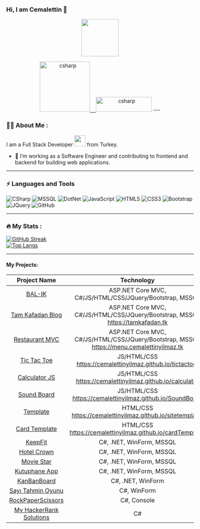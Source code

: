### Hi, I am Cemalettin 👋
<div id="header" align="center">
  <img src="https://media.giphy.com/media/M9gbBd9nbDrOTu1Mqx/giphy.gif" width="100"/>
</div>
<p align="center"> <a href="https://www.linkedin.com/in/cemalettin-ylmaz/" target="_blank" rel="noreferrer"> <img src="https://upload.wikimedia.org/wikipedia/commons/thumb/8/80/LinkedIn_Logo_2013.svg/2560px-LinkedIn_Logo_2013.svg.png" alt="csharp" width="135" height=auto"/>&nbsp;&nbsp;&nbsp; <a href="https://www.hackerrank.com/cemalettinyilmaz" target="_blank" rel="noreferrer"><img src="https://camo.githubusercontent.com/49e713e1463692beaff7b552eb60511454485659f6131286eeab9db84e91840a/68747470733a2f2f69302e77702e636f6d2f6772616473696e67616d65732e636f6d2f77702d636f6e74656e742f75706c6f6164732f323031362f30352f3835363737315f3636383232343035333139373834315f313934333639393030395f6f2e706e67" alt="csharp" width="150" height="40"/></a>
---

### :woman_technologist: About Me :
I am a Full Stack Developer <img src="https://media.giphy.com/media/WUlplcMpOCEmTGBtBW/giphy.gif" width="30"> from Turkey.
- :telescope: I’m working as a Software Engineer and contributing to frontend and backend for building web applications.
---
### ⚡ Languages and Tools

![CSharp](https://img.shields.io/badge/-CSharp-6b1678?style=flat-square&logo=csharp)
![MSSQL](https://img.shields.io/badge/-MSSQL-black?style=flat-square&logo=microsoft-sql-server)
![DotNet](https://img.shields.io/badge/-.Net-6b1678?style=flat-square&logo=dotnet)
![JavaScript](https://img.shields.io/badge/-JavaScript-black?style=flat-square&logo=javascript)
![HTML5](https://img.shields.io/badge/-HTML5-E34F26?style=flat-square&logo=html5&logoColor=white)
![CSS3](https://img.shields.io/badge/-CSS3-1572B6?style=flat-square&logo=css3)
![Bootstrap](https://img.shields.io/badge/-Bootstrap-563D7C?style=flat-square&logo=bootstrap)
![JQuery](https://img.shields.io/badge/-JQuery-yellow?style=flat-square&logo=jquery)
![GitHub](https://img.shields.io/badge/-GitHub-181717?style=flat-square&logo=github)

---

### :fire: My Stats :

[![GitHub Streak](http://github-readme-streak-stats.herokuapp.com?user=cemalettinyilmaz&theme=dark&background=000000)](https://git.io/streak-stats)<br/>
  [![Top Langs](https://github-readme-stats.vercel.app/api/top-langs/?username=cemalettinyilmaz&layout=compact&theme=vision-friendly-dark)](https://github.com/anuraghazra/github-readme-stats)

  ---
  
   #### My Projects:

| Project Name        | Technology         
|:-------------:|:-------------:|
   |<a href="[https://github.com/cemalettinyilmaz/TamKafadan](https://github.com/cemalettinyilmaz/BAL-IK)" target="_blank">BAL-IK </a>| ASP.NET Core MVC, C#/JS/HTML/CSS/JQuery/Bootstrap, MSSQL|
  |<a href="https://github.com/cemalettinyilmaz/TamKafadan" target="_blank">Tam Kafadan Blog</a>| ASP.NET Core MVC, C#/JS/HTML/CSS/JQuery/Bootstrap, MSSQL https://tamkafadan.tk |
|<a href="https://github.com/cemalettinyilmaz/RestaurantMVC" target="_blank">Restaurant MVC</a>| ASP.NET Core MVC, C#/JS/HTML/CSS/JQuery/Bootstrap, MSSQL https://menu.cemalettinyilmaz.tk |
|<a href="https://github.com/cemalettinyilmaz/tictactoe" target="_blank">Tic Tac Toe</a>| JS/HTML/CSS https://cemalettinyilmaz.github.io/tictactoe/|
|<a href="https://github.com/cemalettinyilmaz/calculator" target="_blank">Calculator JS</a>| JS/HTML/CSS https://cemalettinyilmaz.github.io/calculator|
|<a href="https://github.com/cemalettinyilmaz/SoundBoard" target="_blank">Sound Board </a>| JS/HTML/CSS https://cemalettinyilmaz.github.io/SoundBoard|
|<a href="https://github.com/cemalettinyilmaz/sitetemplate" target="_blank">Template</a>| HTML/CSS https://cemalettinyilmaz.github.io/sitetemplate/|
|<a href="https://github.com/cemalettinyilmaz/cardTemplate" target="_blank">Card Template</a>| HTML/CSS https://cemalettinyilmaz.github.io/cardTemplate/|
|<a href="https://github.com/cemalettinyilmaz/KeepFit" target="_blank">KeepFit</a>|C#, .NET, WinForm, MSSQL|
|<a href="https://github.com/cemalettinyilmaz/HotelCrownApp" target="_blank">Hotel Crown</a>|C#, .NET, WinForm, MSSQL|
|<a href="https://github.com/cemalettinyilmaz/MovieStar" target="_blank">Movie Star</a>|C#, .NET, WinForm, MSSQL|
|<a href="https://github.com/cemalettinyilmaz/KutuphaneApp" target="_blank">Kutuphane App</a>|C#, .NET, WinForm, MSSQL|
|<a href="https://github.com/cemalettinyilmaz/KanbanBoardProject" target="_blank">KanBanBoard</a>|C#, .NET, WinForm|
|<a href="https://github.com/cemalettinyilmaz/SayiTahminEtmeOyunu" target="_blank">Sayı Tahmin Oyunu</a>|C#, WinForm|
|<a href="https://github.com/cemalettinyilmaz/RockPaperScissors" target="_blank">RockPaperScissors</a>|C#, Console|
|<a href="https://github.com/cemalettinyilmaz/MyHackerRankSolitions" target="_blank">My HackerRank Solutions</a>|C#|
